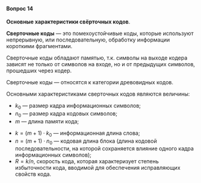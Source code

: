 #### Вопрос 14

**Основные характеристики свёрточных кодов**.

**Сверточные коды** — это помехоустойчивые коды, которые используют непрерывную, или последовательную, обработку информации короткими фрагментами.

Сверточные коды обладают памятью, т.к. символы на выходе кодера зависят не только от символов на входе, но и от предыдущих символов, прошедших через кодер. 

Сверточные коды — относятся к категории древовидных кодов.

Основными характеристиками сверточных кодов являются величины:

* $k_0$ — размер кадра информационных символов;
* $n_0$ — размер кадра кодовых символов;
* $m$ — длина памяти кода; 

- $k=(m+1)\cdot k_0$ — информационная длина слова;
- $n= (m+1)\cdot n_0$ — кодовая длина блока (длина кодовой последовательности, на которой сохраняется влияние одного кадра информационных символов);
- $R = k/n$, скорость кода, которая характеризует степень избыточности кода, вводимой для обеспечения исправляющих свойств кода. 